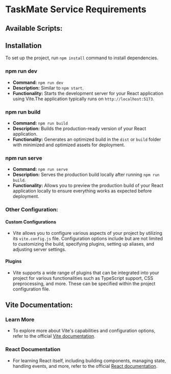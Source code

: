 # TaskMate Service Requirements

## Available Scripts:

## Installation

To set up the project, run `npm install` command to install dependencies. 

### npm run dev
- **Command:** `npm run dev`
- **Description:** Similar to `npm start`.
- **Functionality:** Starts the development server for your React application using Vite.The application typically runs on `http://localhost:5173`.

### npm run build
- **Command:** `npm run build`
- **Description:** Builds the production-ready version of your React application.
- **Functionality:** Generates an optimized build in the `dist` or `build` folder with minimized and optimized assets for deployment.

### npm run serve
- **Command:** `npm run serve`
- **Description:** Serves the production build locally after running `npm run build`.
- **Functionality:** Allows you to preview the production build of your React application locally to ensure everything works as expected before deployment.

### Other Configuration:

#### Custom Configurations
- Vite allows you to configure various aspects of your project by utilizing its `vite.config.js` file. Configuration options include but are not limited to customizing the build, specifying plugins, setting up aliases, and adjusting server settings.

#### Plugins
- Vite supports a wide range of plugins that can be integrated into your project for various functionalities such as TypeScript support, CSS preprocessing, and more. These can be specified within the project configuration file.

## Vite Documentation:

### Learn More
- To explore more about Vite's capabilities and configuration options, refer to the official [Vite documentation](https://vitejs.dev/).

### React Documentation
- For learning React itself, including building components, managing state, handling events, and more, refer to the official [React documentation](https://reactjs.org/).
```

